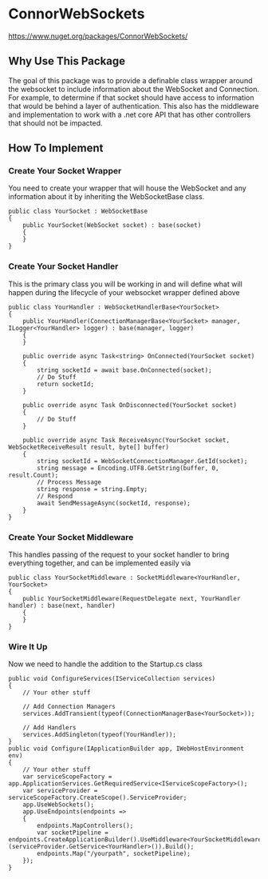 # ConnorWebSockets
https://www.nuget.org/packages/ConnorWebSockets/

## Why Use This Package
The goal of this package was to provide a definable class wrapper around the websocket to include information about the WebSocket and Connection. For example, to determine if that socket should have access to information that would be behind a layer of authentication. This also has the middleware and implementation to work with a .net core API that has other controllers that should not be impacted.

## How To Implement

### Create Your Socket Wrapper
You need to create your wrapper that will house the WebSocket and any information about it by inheriting the WebSocketBase class.
```
public class YourSocket : WebSocketBase
{
    public YourSocket(WebSocket socket) : base(socket)
    {
    }
}
```

### Create Your Socket Handler
This is the primary class you will be working in and will define what will happen during the lifecycle of your websocket wrapper defined above
```
public class YourHandler : WebSocketHandlerBase<YourSocket>
{
    public YourHandler(ConnectionManagerBase<YourSocket> manager, ILogger<YourHandler> logger) : base(manager, logger)
    {
    }
    
    public override async Task<string> OnConnected(YourSocket socket)
    {
        string socketId = await base.OnConnected(socket);
        // Do Stuff
        return socketId;
    }
    
    public override async Task OnDisconnected(YourSocket socket)
    {
        // Do Stuff
    }
    
    public override async Task ReceiveAsync(YourSocket socket, WebSocketReceiveResult result, byte[] buffer)
    {
        string socketId = WebSocketConnectionManager.GetId(socket);
        string message = Encoding.UTF8.GetString(buffer, 0, result.Count);        
        // Process Message
        string response = string.Empty;
        // Respond
        await SendMessageAsync(socketId, response);
    }
}
```

### Create Your Socket Middleware
This handles passing of the request to your socket handler to bring everything together, and can be implemented easily via
```
public class YourSocketMiddleware : SocketMiddleware<YourHandler, YourSocket>
{
    public YourSocketMiddleware(RequestDelegate next, YourHandler handler) : base(next, handler)
    {
    }
}
```

### Wire It Up
Now we need to handle the addition to the Startup.cs class
```
public void ConfigureServices(IServiceCollection services)
{
    // Your other stuff
    
    // Add Connection Managers
    services.AddTransient(typeof(ConnectionManagerBase<YourSocket>));
    
    // Add Handlers
    services.AddSingleton(typeof(YourHandler));
}
public void Configure(IApplicationBuilder app, IWebHostEnvironment env)
{
    // Your other stuff
    var serviceScopeFactory = app.ApplicationServices.GetRequiredService<IServiceScopeFactory>();
    var serviceProvider = serviceScopeFactory.CreateScope().ServiceProvider;
    app.UseWebSockets();
    app.UseEndpoints(endpoints => 
    {
        endpoints.MapControllers();
        var socketPipeline = endpoints.CreateApplicationBuilder().UseMiddleware<YourSocketMiddleware>(serviceProvider.GetService<YourHandler>()).Build();
        endpoints.Map("/yourpath", socketPipeline);
    });
}
```
